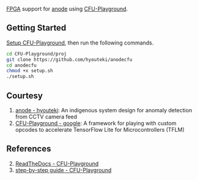 [FPGA](https://en.wikipedia.org/wiki/Field-programmable_gate_array) support for [anode](https://github.com/hyouteki/anode) using [CFU-Playground](https://github.com/google/CFU-Playground).

## Getting Started
[Setup CFU-Playground](https://cfu-playground.readthedocs.io/en/latest/setup-guide.html), then run the following commands.
```bash
cd CFU-Playground/proj
git clone https://github.com/hyouteki/anodecfu
cd anodecfu
chmod +x setup.sh
./setup.sh
```

## Courtesy
1. [anode - hyouteki](https://github.com/hyouteki/anode): An indigenous system design for anomaly detection from CCTV camera feed
2. [CFU-Playground - google](https://github.com/google/CFU-Playground): A framework for playing with custom opcodes to accelerate TensorFlow Lite for Microcontrollers (TFLM)

## References
2. [ReadTheDocs - CFU-Playground](https://cfu-playground.readthedocs.io/en/latest/index.html)
3. [step-by-step guide - CFU-Playground](https://cfu-playground.readthedocs.io/en/latest/step-by-step.html)
